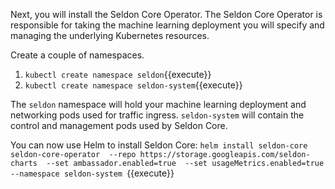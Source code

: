 Next, you will install the Seldon Core Operator. The Seldon Core Operator is responsible for taking the machine learning deployment you will specify and 
managing the underlying Kubernetes resources.

Create a couple of namespaces.
1. `kubectl create namespace seldon`{{execute}}
2. `kubectl create namespace seldon-system`{{execute}}

The `seldon` namespace will hold your machine learning deployment and networking pods used for traffic ingress. `seldon-system` will contain the control and management pods used by Seldon Core. 

You can now use Helm to install Seldon Core: 
`helm install seldon-core seldon-core-operator 
        --repo https://storage.googleapis.com/seldon-charts 
        --set ambassador.enabled=true 
        --set usageMetrics.enabled=true 
        --namespace seldon-system
`{{execute}}

